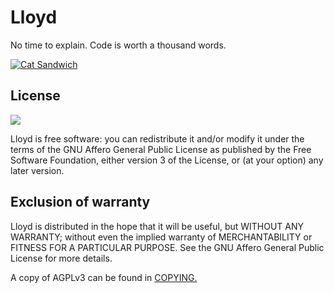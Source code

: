 # Lloyd

No time to explain. Code is worth a thousand words.

[![Cat Sandwich](http://i.imgur.com/ybgSf4L.jpg)](src/include/cat_sandwich.h)

## License

![](https://www.gnu.org/graphics/agplv3-155x51.png)

Lloyd is free software: you can redistribute it and/or modify it under the terms of the GNU Affero General Public License as published by the Free Software Foundation, either version 3 of the License, or (at your option) any later version.

## Exclusion of warranty

Lloyd is distributed in the hope that it will be useful, but WITHOUT ANY WARRANTY; without even the implied warranty of MERCHANTABILITY or FITNESS FOR A PARTICULAR PURPOSE. See the GNU Affero General Public License for more details.

A copy of AGPLv3 can be found in [COPYING.](COPYING)

